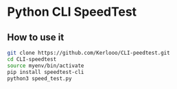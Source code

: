 # Python CLI SpeedTest
## How to use it
```bash
git clone https://github.com/Kerlooo/CLI-peedtest.git
cd CLI-speedtest
source myenv/bin/activate
pip install speedtest-cli
python3 speed_test.py
```